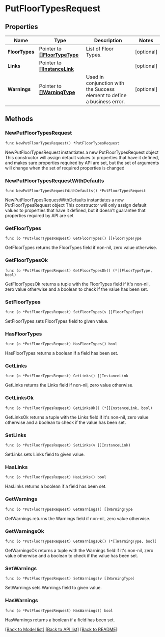 # PutFloorTypesRequest

## Properties

Name | Type | Description | Notes
------------ | ------------- | ------------- | -------------
**FloorTypes** | Pointer to [**[]FloorTypeType**](FloorTypeType.md) | List of Floor Types. | [optional] 
**Links** | Pointer to [**[]InstanceLink**](InstanceLink.md) |  | [optional] 
**Warnings** | Pointer to [**[]WarningType**](WarningType.md) | Used in conjunction with the Success element to define a business error. | [optional] 

## Methods

### NewPutFloorTypesRequest

`func NewPutFloorTypesRequest() *PutFloorTypesRequest`

NewPutFloorTypesRequest instantiates a new PutFloorTypesRequest object
This constructor will assign default values to properties that have it defined,
and makes sure properties required by API are set, but the set of arguments
will change when the set of required properties is changed

### NewPutFloorTypesRequestWithDefaults

`func NewPutFloorTypesRequestWithDefaults() *PutFloorTypesRequest`

NewPutFloorTypesRequestWithDefaults instantiates a new PutFloorTypesRequest object
This constructor will only assign default values to properties that have it defined,
but it doesn't guarantee that properties required by API are set

### GetFloorTypes

`func (o *PutFloorTypesRequest) GetFloorTypes() []FloorTypeType`

GetFloorTypes returns the FloorTypes field if non-nil, zero value otherwise.

### GetFloorTypesOk

`func (o *PutFloorTypesRequest) GetFloorTypesOk() (*[]FloorTypeType, bool)`

GetFloorTypesOk returns a tuple with the FloorTypes field if it's non-nil, zero value otherwise
and a boolean to check if the value has been set.

### SetFloorTypes

`func (o *PutFloorTypesRequest) SetFloorTypes(v []FloorTypeType)`

SetFloorTypes sets FloorTypes field to given value.

### HasFloorTypes

`func (o *PutFloorTypesRequest) HasFloorTypes() bool`

HasFloorTypes returns a boolean if a field has been set.

### GetLinks

`func (o *PutFloorTypesRequest) GetLinks() []InstanceLink`

GetLinks returns the Links field if non-nil, zero value otherwise.

### GetLinksOk

`func (o *PutFloorTypesRequest) GetLinksOk() (*[]InstanceLink, bool)`

GetLinksOk returns a tuple with the Links field if it's non-nil, zero value otherwise
and a boolean to check if the value has been set.

### SetLinks

`func (o *PutFloorTypesRequest) SetLinks(v []InstanceLink)`

SetLinks sets Links field to given value.

### HasLinks

`func (o *PutFloorTypesRequest) HasLinks() bool`

HasLinks returns a boolean if a field has been set.

### GetWarnings

`func (o *PutFloorTypesRequest) GetWarnings() []WarningType`

GetWarnings returns the Warnings field if non-nil, zero value otherwise.

### GetWarningsOk

`func (o *PutFloorTypesRequest) GetWarningsOk() (*[]WarningType, bool)`

GetWarningsOk returns a tuple with the Warnings field if it's non-nil, zero value otherwise
and a boolean to check if the value has been set.

### SetWarnings

`func (o *PutFloorTypesRequest) SetWarnings(v []WarningType)`

SetWarnings sets Warnings field to given value.

### HasWarnings

`func (o *PutFloorTypesRequest) HasWarnings() bool`

HasWarnings returns a boolean if a field has been set.


[[Back to Model list]](../README.md#documentation-for-models) [[Back to API list]](../README.md#documentation-for-api-endpoints) [[Back to README]](../README.md)


